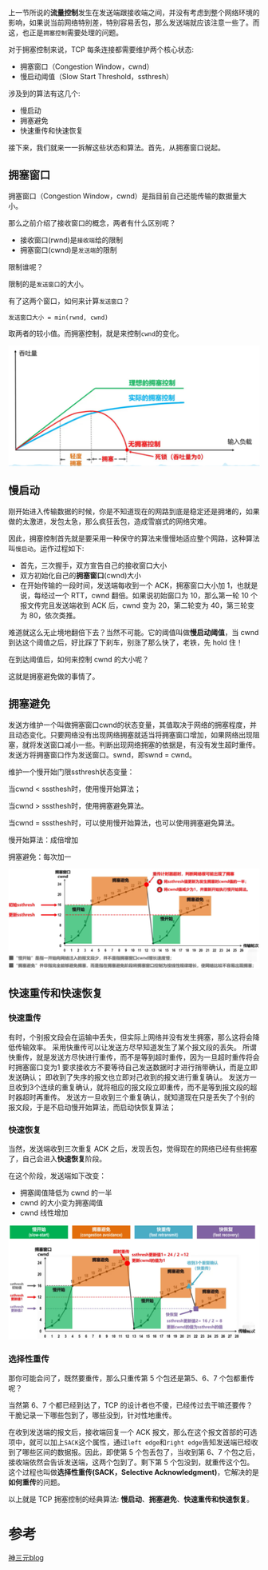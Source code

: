 上一节所说的**流量控制**发生在发送端跟接收端之间，并没有考虑到整个网络环境的影响，如果说当前网络特别差，特别容易丢包，那么发送端就应该注意一些了。而这，也正是`拥塞控制`需要处理的问题。

对于拥塞控制来说，TCP 每条连接都需要维护两个核心状态:

- 拥塞窗口（Congestion Window，cwnd）
- 慢启动阈值（Slow Start Threshold，ssthresh）

涉及到的算法有这几个:

- 慢启动
- 拥塞避免
- 快速重传和快速恢复

接下来，我们就来一一拆解这些状态和算法。首先，从拥塞窗口说起。

## 拥塞窗口

拥塞窗口（Congestion Window，cwnd）是指目前自己还能传输的数据量大小。

那么之前介绍了接收窗口的概念，两者有什么区别呢？

- 接收窗口(rwnd)是`接收端`给的限制
- 拥塞窗口(cwnd)是`发送端`的限制

限制谁呢？

限制的是`发送窗口`的大小。

有了这两个窗口，如何来计算`发送窗口`？

```
发送窗口大小 = min(rwnd, cwnd)
```

取两者的较小值。而拥塞控制，就是来控制`cwnd`的变化。

![image-20221103154428212](../../assets/image-20221103154428212.png)

## 慢启动

刚开始进入传输数据的时候，你是不知道现在的网路到底是稳定还是拥堵的，如果做的太激进，发包太急，那么疯狂丢包，造成雪崩式的网络灾难。

因此，拥塞控制首先就是要采用一种保守的算法来慢慢地适应整个网路，这种算法叫`慢启动`。运作过程如下:

- 首先，三次握手，双方宣告自己的接收窗口大小
- 双方初始化自己的**拥塞窗口**(cwnd)大小
- 在开始传输的一段时间，发送端每收到一个 ACK，拥塞窗口大小加 1，也就是说，每经过一个 RTT，cwnd 翻倍。如果说初始窗口为 10，那么第一轮 10 个报文传完且发送端收到 ACK 后，cwnd 变为 20，第二轮变为 40，第三轮变为 80，依次类推。 

难道就这么无止境地翻倍下去？当然不可能。它的阈值叫做**慢启动阈值**，当 cwnd 到达这个阈值之后，好比踩了下刹车，别涨了那么快了，老铁，先 hold 住！

在到达阈值后，如何来控制 cwnd 的大小呢？

这就是拥塞避免做的事情了。

## 拥塞避免

发送方维护一个叫做拥塞窗口cwnd的状态变量，其值取决于网络的拥塞程度，并且动态变化。只要网络没有出现网络拥塞就适当将拥塞窗口增加，如果网络出现阻塞，就将发送窗口减小一些。判断出现网络拥塞的依据是，有没有发生超时重传。发送方将拥塞窗口作为发送窗口。swnd，即swnd = cwnd。

维护一个慢开始门限ssthresh状态变量：

当cwnd < sssthesh时，使用慢开始算法；

当cwnd > sssthesh时，使用拥塞避免算法。

当cwnd = sssthesh时，可以使用慢开始算法，也可以使用拥塞避免算法。

慢开始算法：成倍增加

拥塞避免：每次加一



![image-20221103154536388](../../assets/image-20221103154536388.png)

## 快速重传和快速恢复

### 快速重传

有时，个别报文段会在运输中丢失，但实际上网络并没有发生拥塞，那么这将会降低传输效率。 采用快重传可以让发送方尽早知道发生了某个报文段的丢失。 所谓快重传，就是发送方尽快进行重传，而不是等到超时重传，因为一旦超时重传将会时拥塞窗口变为1 要求接收方不要等待自己发送数据时才进行捎带确认，而是立即发送确认； 即收到了失序的报文也立即对己收到的报文进行重复确认。 发送方一旦收到3个连续的重复确认，就将相应的报文段立即重传，而不是等到报文段的超时器超时再重传。 发送方一旦收到三个重复确认，就知道现在只是丢失了个别的报文段，于是不启动慢开始算法，而启动快恢复算法；

### 快速恢复

当然，发送端收到三次重复 ACK 之后，发现丢包，觉得现在的网络已经有些拥塞了，自己会进入**快速恢复**阶段。

在这个阶段，发送端如下改变：

- 拥塞阈值降低为 cwnd 的一半
- cwnd 的大小变为拥塞阈值
- cwnd 线性增加

![image-20221103154742221](../../assets/image-20221103154742221.png)

### 选择性重传

那你可能会问了，既然要重传，那么只重传第 5 个包还是第5、6、7 个包都重传呢？

当然第 6、7 个都已经到达了，TCP 的设计者也不傻，已经传过去干嘛还要传？干脆记录一下哪些包到了，哪些没到，针对性地重传。

在收到发送端的报文后，接收端回复一个 ACK 报文，那么在这个报文首部的可选项中，就可以加上`SACK`这个属性，通过`left edge`和`right edge`告知发送端已经收到了哪些区间的数据报。因此，即使第 5 个包丢包了，当收到第 6、7 个包之后，接收端依然会告诉发送端，这两个包到了。剩下第 5 个包没到，就重传这个包。这个过程也叫做**选择性重传(SACK，Selective Acknowledgment)**，它解决的是**如何重传**的问题。

以上就是 TCP 拥塞控制的经典算法: **慢启动**、**拥塞避免**、**快速重传和快速恢复**。

# 参考

[神三元blog](https://sanyuan0704.top/)
